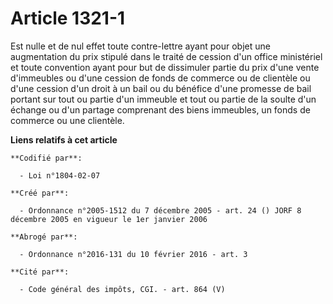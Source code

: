 # Article 1321-1

Est nulle et de nul effet toute contre-lettre ayant pour objet une augmentation du prix stipulé dans le traité de cession
d'un office ministériel et toute convention ayant pour but de dissimuler partie du prix d'une vente d'immeubles ou d'une
cession de fonds de commerce ou de clientèle ou d'une cession d'un droit à un bail ou du bénéfice d'une promesse de bail
portant sur tout ou partie d'un immeuble et tout ou partie de la soulte d'un échange ou d'un partage comprenant des biens
immeubles, un fonds de commerce ou une clientèle.

**Liens relatifs à cet article**

	**Codifié par**:

	  - Loi n°1804-02-07

	**Créé par**:

	  - Ordonnance n°2005-1512 du 7 décembre 2005 - art. 24 () JORF 8 décembre 2005 en vigueur le 1er janvier 2006

	**Abrogé par**:

	  - Ordonnance n°2016-131 du 10 février 2016 - art. 3

	**Cité par**:

	  - Code général des impôts, CGI. - art. 864 (V)
